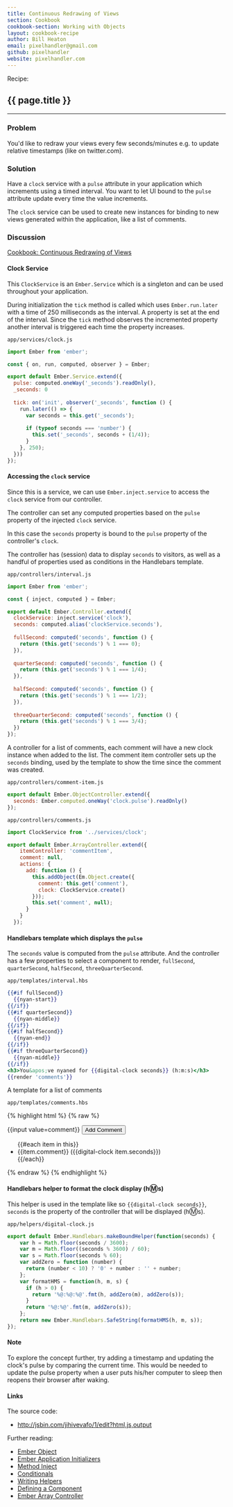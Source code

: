 ```yaml
---
title: Continuous Redrawing of Views
section: Cookbook
cookbook-section: Working with Objects
layout: cookbook-recipe
author: Bill Heaton
email: pixelhandler@gmail.com
github: pixelhandler
website: pixelhandler.com
---
```

<span class="recipe-label">Recipe:</span>
## {{ page.title }}
-----
### Problem
You'd like to redraw your views every few seconds/minutes e.g. to update
relative timestamps (like on twitter.com).

### Solution
Have a `clock` service with a `pulse` attribute in your application which
increments using a timed interval. You want to let UI bound to the `pulse`
attribute update every time the value increments.

The `clock` service can be used to create new instances for binding to new views
generated within the application, like a list of comments.

### Discussion

<a class="jsbin-embed" href="http://jsbin.com/jihivevafo/1/edit?output">
Cookbook: Continuous Redrawing of Views
</a><script src="http://static.jsbin.com/js/embed.js"></script>

#### Clock Service

This `ClockService` is an `Ember.Service` which is a singleton and can be
used throughout your application.

During initialization the `tick` method is called which uses `Ember.run.later`
with a time of 250 milliseconds as the interval. A property is set at the end
of the interval. Since the `tick` method observes the incremented property
another interval is triggered each time the property increases.

`app/services/clock.js`

```javascript
import Ember from 'ember';

const { on, run, computed, observer } = Ember;

export default Ember.Service.extend({
  pulse: computed.oneWay('_seconds').readOnly(),
  _seconds: 0
  
  tick: on('init', observer('_seconds', function () {
    run.later(() => {
      var seconds = this.get('_seconds');
      
      if (typeof seconds === 'number') {
        this.set('_seconds', seconds + (1/4));
      }
    }, 250);
  }))
});
```

#### Accessing the `clock` service

Since this is a service, we can use `Ember.inject.service` to access the `clock`
service from our controller.

The controller can set any computed properties based on the `pulse` property of
the injected `clock` service.

In this case the `seconds` property is bound to the `pulse` property of the
controller's `clock`.

The controller has (session) data to display `seconds` to visitors, as well as
a handful of properties used as conditions in the Handlebars template.

`app/controllers/interval.js`

```javascript
import Ember from 'ember';

const { inject, computed } = Ember;

export default Ember.Controller.extend({
  clockService: inject.service('clock'),
  seconds: computed.alias('clockService.seconds'),
  
  fullSecond: computed('seconds', function () {
    return (this.get('seconds') % 1 === 0);
  }),
  
  quarterSecond: computed('seconds', function () {
    return (this.get('seconds') % 1 === 1/4);
  }),
  
  halfSecond: computed('seconds', function () {
    return (this.get('seconds') % 1 === 1/2);
  }),
  
  threeQuarterSecond: computed('seconds', function () {
    return (this.get('seconds') % 1 === 3/4);
  })
});
```

A controller for a list of comments, each comment will have a new clock
instance when added to the list. The comment item controller sets up
the `seconds` binding, used by the template to show the time since the
comment was created.

`app/controllers/comment-item.js`

```javascript
export default Ember.ObjectController.extend({
  seconds: Ember.computed.oneWay('clock.pulse').readOnly()
});
```

`app/controllers/comments.js`

```javascript
import ClockService from '../services/clock';

export default Ember.ArrayController.extend({
    itemController: 'commentItem',
    comment: null,
    actions: {
      add: function () {
        this.addObject(Em.Object.create({
          comment: this.get('comment'),
          clock: ClockService.create()
        }));
        this.set('comment', null);
      }
    }
  });
```

#### Handlebars template which displays the `pulse`

The `seconds` value is computed from the `pulse` attribute. And the controller
has a few properties to select a component to render, `fullSecond`,
`quarterSecond`, `halfSecond`, `threeQuarterSecond`.

`app/templates/interval.hbs`

```handlebars
{{#if fullSecond}}
  {{nyan-start}}
{{/if}}
{{#if quarterSecond}}
  {{nyan-middle}}
{{/if}}
{{#if halfSecond}}
  {{nyan-end}}
{{/if}}
{{#if threeQuarterSecond}}
  {{nyan-middle}}
{{/if}}
<h3>You&apos;ve nyaned for {{digital-clock seconds}} (h:m:s)</h3>
{{render 'comments'}}
```

A template for a list of comments

`app/templates/comments.hbs`

{% highlight html %}
{% raw %}
<form {{action "add" on="submit"}}>
  {{input value=comment}}
  <button>Add Comment</button>
</form>
<ul>
{{#each item in this}}
  <li>{{item.comment}} ({{digital-clock item.seconds}})</li>
{{/each}}
</ul>
{% endraw %}
{% endhighlight %}

#### Handlebars helper to format the clock display (h:m:s)

This helper is used in the template like so `{{digital-clock seconds}}`,
`seconds` is the property of the controller that will be displayed (h:m:s).

`app/helpers/digital-clock.js`

```javascript
export default Ember.Handlebars.makeBoundHelper(function(seconds) {
    var h = Math.floor(seconds / 3600);
    var m = Math.floor((seconds % 3600) / 60);
    var s = Math.floor(seconds % 60);
    var addZero = function (number) {
      return (number < 10) ? '0' + number : '' + number;
    };
    var formatHMS = function(h, m, s) {
      if (h > 0) {
        return '%@:%@:%@'.fmt(h, addZero(m), addZero(s));
      }
      return '%@:%@'.fmt(m, addZero(s));
    };
    return new Ember.Handlebars.SafeString(formatHMS(h, m, s));
});
```

#### Note

To explore the concept further, try adding a timestamp and updating the clock's
pulse by comparing the current time. This would be needed to update the pulse
property when a user puts his/her computer to sleep then reopens their browser
after waking.

#### Links

The source code:

* <http://jsbin.com/jihivevafo/1/edit?html,js,output>

Further reading:

* [Ember Object](http://emberjs.com/api/classes/Ember.Object.html)
* [Ember Application Initializers](http://emberjs.com/api/classes/Ember.Application.html#toc_initializers)
* [Method Inject](http://emberjs.com/api/classes/Ember.Application.html#method_inject)
* [Conditionals](../../templates/conditionals/)
* [Writing Helpers](../../templates/writing-helpers/)
* [Defining a Component](../../components/defining-a-component/)
* [Ember Array Controller](http://emberjs.com/api/classes/Ember.ArrayController.html)
